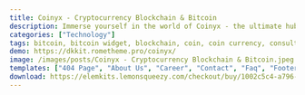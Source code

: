 ```yaml
---
title: Coinyx - Cryptocurrency Blockchain & Bitcoin
description: Immerse yourself in the world of Coinyx - the ultimate hub for cryptocurrency, blockchain, and Bitcoin enthusiasts. This Elementor Template Kit is thoughtfully crafted to showcase your crypto ventures. Elevate your online presence seamlessly, captivating digital currency aficionados with an engaging site design. Explore the future of finance with Coinyx, where technology and currencies converge.
categories: ["Technology"]
tags: bitcoin, bitcoin widget, blockchain, coin, coin currency, consulting, crypto, cryptocurrency, cryptocurrency blockchain, digital currency, etherium, gradients, ico, litecoin
demo: https://dkkit.rometheme.pro/coinyx/
image: /images/posts/Coinyx - Cryptocurrency Blockchain & Bitcoin.jpeg
templates: ["404 Page", "About Us", "Career", "Contact", "Faq", "Footer", "Global", "Header", "Home", "Our Team", "Service", "Team Detail", "Token Sale"]
download: https://elemkits.lemonsqueezy.com/checkout/buy/1002c5c4-a796-4732-b5ec-92a8187eb9f0
---
```

